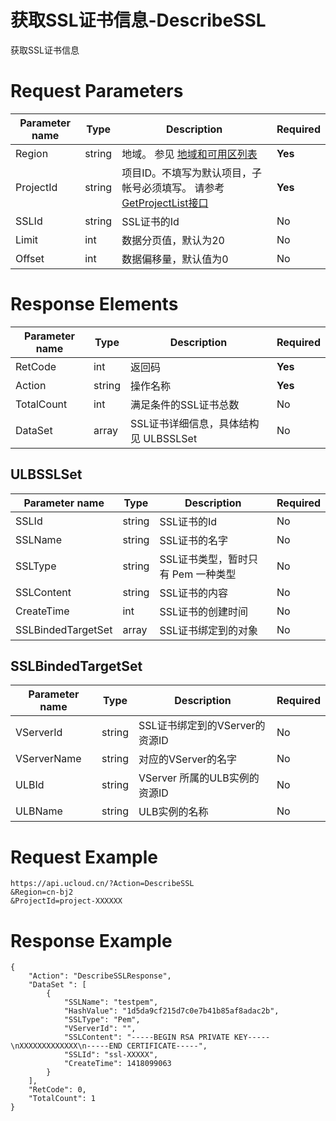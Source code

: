 # 获取SSL证书信息-DescribeSSL

获取SSL证书信息

# Request Parameters
|Parameter name|Type|Description|Required|
|---|---|---|---|
|Region|string|地域。 参见 [地域和可用区列表](api/summary/regionlist)|**Yes**|
|ProjectId|string|项目ID。不填写为默认项目，子帐号必须填写。 请参考[GetProjectList接口](api/summary/get_project_list)|**Yes**|
|SSLId|string|SSL证书的Id|No|
|Limit|int|数据分页值，默认为20|No|
|Offset|int|数据偏移量，默认值为0|No|

# Response Elements
|Parameter name|Type|Description|Required|
|---|---|---|---|
|RetCode|int|返回码|**Yes**|
|Action|string|操作名称|**Yes**|
|TotalCount|int|满足条件的SSL证书总数|No|
|DataSet|array|SSL证书详细信息，具体结构见 ULBSSLSet|No|

## ULBSSLSet
|Parameter name|Type|Description|Required|
|---|---|---|---|
|SSLId|string|SSL证书的Id|No|
|SSLName|string|SSL证书的名字|No|
|SSLType|string|SSL证书类型，暂时只有 Pem 一种类型|No|
|SSLContent|string|SSL证书的内容|No|
|CreateTime|int|SSL证书的创建时间|No|
|SSLBindedTargetSet|array|SSL证书绑定到的对象|No|

## SSLBindedTargetSet
|Parameter name|Type|Description|Required|
|---|---|---|---|
|VServerId|string|SSL证书绑定到的VServer的资源ID|No|
|VServerName|string|对应的VServer的名字|No|
|ULBId|string|VServer 所属的ULB实例的资源ID|No|
|ULBName|string|ULB实例的名称|No|

# Request Example
```
https://api.ucloud.cn/?Action=DescribeSSL
&Region=cn-bj2
&ProjectId=project-XXXXXX
```

# Response Example
```
{
    "Action": "DescribeSSLResponse", 
    "DataSet ": [
        {
            "SSLName": "testpem", 
            "HashValue": "1d5da9cf215d7c0e7b41b85af8adac2b", 
            "SSLType": "Pem", 
            "VServerId": "", 
            "SSLContent": "-----BEGIN RSA PRIVATE KEY-----\nXXXXXXXXXXXXX\n-----END CERTIFICATE-----", 
            "SSLId": "ssl-XXXXX", 
            "CreateTime": 1418099063
        }
    ], 
    "RetCode": 0, 
    "TotalCount": 1
}
```

